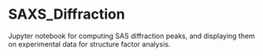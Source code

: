 # SAXS_Diffraction
Jupyter notebook for computing SAS diffraction peaks, and displaying them on experimental data for structure factor analysis.

